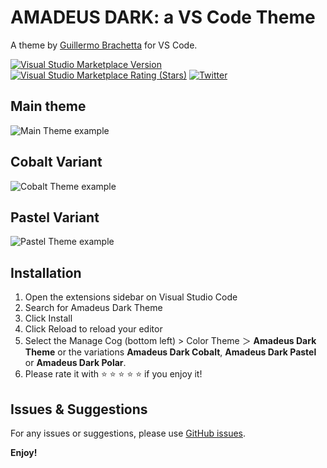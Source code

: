 # AMADEUS DARK: a VS Code Theme

A theme by [Guillermo Brachetta](https://github.com/GBrachetta) for VS Code.

[![Visual Studio Marketplace Version](https://img.shields.io/visual-studio-marketplace/v/gbrachetta.amadeus-dark-theme?logo=visual%20studio&logoColor=00acee&style=for-the-badge)](https://marketplace.visualstudio.com/items?itemName=gbrachetta.amadeus-dark-theme)
[![Visual Studio Marketplace Rating (Stars)](https://img.shields.io/visual-studio-marketplace/stars/gbrachetta.amadeus-dark-theme?color=green&logo=visual%20studio&logoColor=00acee&style=for-the-badge)](https://marketplace.visualstudio.com/items?itemName=gbrachetta.amadeus-dark-theme)
[![Twitter](https://img.shields.io/badge/twitter-%40brachetta-00acee.svg?logo=twitter&style=for-the-badge)](https://twitter.com/brachetta)

## Main theme

![Main Theme example](https://res.cloudinary.com/gbrachetta/image/upload/v1610659855/theme-1_ak8khq.png)

## Cobalt Variant

![Cobalt Theme example](https://res.cloudinary.com/gbrachetta/image/upload/v1610719544/Cobalt_kbx2me.png)

## Pastel Variant

![Pastel Theme example](https://res.cloudinary.com/gbrachetta/image/upload/v1610723207/Pastel_kacs8d.png)

## Installation

1. Open the extensions sidebar on Visual Studio Code
1. Search for Amadeus Dark Theme
1. Click Install
1. Click Reload to reload your editor
1. Select the Manage Cog (bottom left) > Color Theme ＞ **Amadeus Dark Theme** or the variations **Amadeus Dark Cobalt**, **Amadeus Dark Pastel** or **Amadeus Dark Polar**.
1. Please rate it with ⭐️ ⭐️ ⭐️ ⭐️ ⭐️  if you enjoy it!

## Issues & Suggestions

For any issues or suggestions, please use [GitHub issues](https://github.com/GBrachetta/amadeus-dark-theme/issues).

**Enjoy!**

